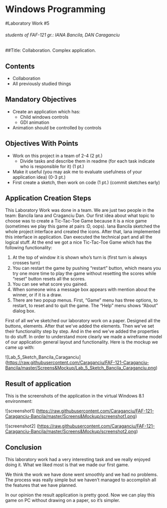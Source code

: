 Windows Programming
===================
#Laboratory Work #5
###### students of FAF-121 gr.: IANA Bancila, DAN Caraganciu

##Title: Collaboration. Complex application.

Contents
--------
* Collaboration
* All previously studied things

Mandatory Objectives
--------------------
*	Create an application which has:
    *	Child windows controls
    *	GDI animation
*	Animation should be controlled by controls

Objectives With Points
----------------------
*	Work on this project in a team of 2-4 (2 pt.)
    *	Divide tasks and describe them in readme (for each task indicate who is responsible for it) (1 pt.)
*	Make it useful (you may ask me to evaluate usefulness of your application idea) (0-3 pt.)
*	First create a sketch, then work on code (1 pt.) (commit sketches early)

Application Creation Steps
--------------------------

This Laboratory Work was done in a team. We are just two people in the team: Bancila Iana and Craganciu Dan. Our first idea about what topic to choose was to create a Tic-Tac-Toe Game because it is a nice game (sometimes we play this game at pairs :D, oops). Iana Bancila sketched the whole project interface and created the icons. After that, Iana implemented this interface in application. Dan executed the technical part and all the logical stuff. At the end we got a nice Tic-Tac-Toe Game which has the following functionality:

1.	At the top of window it is shown who’s turn is (first turn is always crosses turn)
2.	You can restart the game by pushing “restart” button, which means you try one more time to play the game without resetting the scores while “reset” button resets all the scores. 
3.	You can see what score you gained.
4.	When someone wins a message box appears with mention about the winner, or if it is a draw.
5. There are two popup menus. First, “Game” menu has three options, to restart, to reset and to quit the game. The “Help” menu shows “About” dialog box.

First of all we've sketched our laboratory work on a paper. Designed all the buttons, elements. After that we've added the elements. Then we've set their functionality step by step. And in the end we've added the properties to do stuff.
In order to understand more clearly we made a wireframe model of our application general layout and functionality. Here is the mockup we came up with:

![Lab_5_Sketch_Bancila_Caraganciu] (https://raw.githubusercontent.com/Caraganciu/FAF-121-Caraganciu-Bancila/master/Screens&Mockup/Lab_5_Sketch_Bancila_Caraganciu.png)

Result of application
---------------------

This is the screenshots of the application in the virtual Windows 8.1 environment:

![screenshot1] (https://raw.githubusercontent.com/Caraganciu/FAF-121-Caraganciu-Bancila/master/Screens&Mockup/screenshot1.png)

![screenshot2] (https://raw.githubusercontent.com/Caraganciu/FAF-121-Caraganciu-Bancila/master/Screens&Mockup/screenshot2.png)


Conclusion
----------

 This laboratory work had a very interesting task and we really enjoyed doing it. What we liked most is that we made our first game. 

 We think the work we have done went smoothly and we had no problems. The process was really simple but we haven’t managed to accomplish all the features that we have planned. 

 In our opinion the result application is pretty good. Now we can play this game on PC without drawing on a paper, so it’s simpler.



